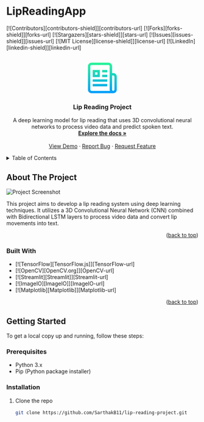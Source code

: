 # LipReadingApp
<!-- Improved compatibility of back to top link: See: https://github.com/othneildrew/Best-README-Template/pull/73 -->
<a id="readme-top"></a>

<!-- PROJECT SHIELDS -->
[![Contributors][contributors-shield]][contributors-url]
[![Forks][forks-shield]][forks-url]
[![Stargazers][stars-shield]][stars-url]
[![Issues][issues-shield]][issues-url]
[![MIT License][license-shield]][license-url]
[![LinkedIn][linkedin-shield]][linkedin-url]

<!-- PROJECT LOGO -->
<br />
<div align="center">
  <a href="https://github.com/SarthakB11/LipReadingApp">
    <img src="images/logo.png" alt="Logo" width="80" height="80">
  </a>

<h3 align="center">Lip Reading Project</h3>

  <p align="center">
    A deep learning model for lip reading that uses 3D convolutional neural networks to process video data and predict spoken text.
    <br />
    <a href="https://github.com/SarthakB11/LipReadingApp"><strong>Explore the docs »</strong></a>
    <br />
    <br />
    <a href="https://github.com/SarthakB11/LipReadingApp">View Demo</a>
    ·
    <a href="https://github.com/SarthakB11/LipReadingApp/issues/new?labels=bug&template=bug-report---.md">Report Bug</a>
    ·
    <a href="https://github.com/SarthakB11/LipReadingApp/issues/new?labels=enhancement&template=feature-request---.md">Request Feature</a>
  </p>
</div>

<!-- TABLE OF CONTENTS -->
<details>
  <summary>Table of Contents</summary>
  <ol>
    <li><a href="#about-the-project">About The Project</a></li>
    <li><a href="#built-with">Built With</a></li>
    <li><a href="#getting-started">Getting Started</a></li>
    <li><a href="#usage">Usage</a></li>
    <li><a href="#roadmap">Roadmap</a></li>
    <li><a href="#contributing">Contributing</a></li>
    <li><a href="#license">License</a></li>
    <li><a href="#contact">Contact</a></li>
    <li><a href="#acknowledgments">Acknowledgments</a></li>
  </ol>
</details>

<!-- ABOUT THE PROJECT -->
## About The Project

![Project Screenshot](images/screenshot.png)

This project aims to develop a lip reading system using deep learning techniques. It utilizes a 3D Convolutional Neural Network (CNN) combined with Bidirectional LSTM layers to process video data and convert lip movements into text. 

<p align="right">(<a href="#readme-top">back to top</a>)</p>

### Built With

* [![TensorFlow][TensorFlow.js]][TensorFlow-url]
* [![OpenCV][OpenCV.org]][OpenCV-url]
* [![Streamlit][Streamlit]][Streamlit-url]
* [![ImageIO][ImageIO]][ImageIO-url]
* [![Matplotlib][Matplotlib]][Matplotlib-url]

<p align="right">(<a href="#readme-top">back to top</a>)</p>

<!-- GETTING STARTED -->
## Getting Started

To get a local copy up and running, follow these steps:

### Prerequisites

* Python 3.x
* Pip (Python package installer)

### Installation

1. Clone the repo
   ```sh
   git clone https://github.com/SarthakB11/lip-reading-project.git

